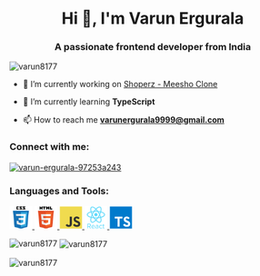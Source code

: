 <h1 align="center">Hi 👋, I'm Varun Ergurala</h1>
<h3 align="center">A passionate frontend developer from India</h3>

<p align="left"> <img src="https://komarev.com/ghpvc/?username=varun8177&label=Profile%20views&color=0e75b6&style=flat" alt="varun8177" /> </p>

- 🔭 I’m currently working on [Shoperz - Meesho Clone](https://shoperz-co.netlify.app/)

- 🌱 I’m currently learning **TypeScript**

- 📫 How to reach me **varunergurala9999@gmail.com**

<h3 align="left">Connect with me:</h3>
<p align="left">
<a href="https://linkedin.com/in/varun-ergurala-97253a243" target="blank"><img align="center" src="https://raw.githubusercontent.com/rahuldkjain/github-profile-readme-generator/master/src/images/icons/Social/linked-in-alt.svg" alt="varun-ergurala-97253a243" height="30" width="40" /></a>
</p>

<h3 align="left">Languages and Tools:</h3>
<p align="left"> <a href="https://www.w3schools.com/css/" target="_blank" rel="noreferrer"> <img src="https://raw.githubusercontent.com/devicons/devicon/master/icons/css3/css3-original-wordmark.svg" alt="css3" width="40" height="40"/> </a> <a href="https://www.w3.org/html/" target="_blank" rel="noreferrer"> <img src="https://raw.githubusercontent.com/devicons/devicon/master/icons/html5/html5-original-wordmark.svg" alt="html5" width="40" height="40"/> </a> <a href="https://developer.mozilla.org/en-US/docs/Web/JavaScript" target="_blank" rel="noreferrer"> <img src="https://raw.githubusercontent.com/devicons/devicon/master/icons/javascript/javascript-original.svg" alt="javascript" width="40" height="40"/> </a> <a href="https://reactjs.org/" target="_blank" rel="noreferrer"> <img src="https://raw.githubusercontent.com/devicons/devicon/master/icons/react/react-original-wordmark.svg" alt="react" width="40" height="40"/> </a> <a href="https://www.typescriptlang.org/" target="_blank" rel="noreferrer"> <img src="https://raw.githubusercontent.com/devicons/devicon/master/icons/typescript/typescript-original.svg" alt="typescript" width="40" height="40"/> </a> </p>

<p><img align="left" src="https://github-readme-stats.vercel.app/api/top-langs?username=varun8177&show_icons=true&locale=en&layout=compact" alt="varun8177" /></p>

<p>&nbsp;<img align="center" src="https://github-readme-stats.vercel.app/api?username=varun8177&show_icons=true&locale=en" alt="varun8177" /></p>

<p><img align="center" src="https://github-readme-streak-stats.herokuapp.com/?user=varun8177&" alt="varun8177" /></p>
